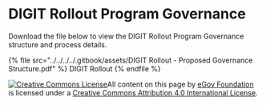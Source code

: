 # DIGIT Rollout Program Governance

Download the file below to view the DIGIT Rollout Program Governance structure and process details.

{% file src="../../../../.gitbook/assets/DIGIT Rollout - Proposed Governance Structure.pdf" %}
DIGIT Rollout
{% endfile %}

[![Creative Commons License](https://i.creativecommons.org/l/by/4.0/80x15.png)​](http://creativecommons.org/licenses/by/4.0/)All content on this page by [eGov Foundation](https://egov.org.in/) is licensed under a [Creative Commons Attribution 4.0 International License](http://creativecommons.org/licenses/by/4.0/).
